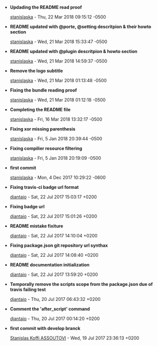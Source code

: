 
* __Updading the README read proof__

    [stanislaska](mailto:koffi.ass@gmail.com) - Thu, 22 Mar 2018 09:15:12 -0500
    
    

* __README updated with @porte, @setting descritpion &amp; their howto section__

    [stanislaska](mailto:koffi.ass@gmail.com) - Wed, 21 Mar 2018 15:33:47 -0500
    
    

* __README updated with @plugin descritpion &amp; howto section__

    [stanislaska](mailto:koffi.ass@gmail.com) - Wed, 21 Mar 2018 14:59:37 -0500
    
    

* __Remove the logo subtitle__

    [stanislaska](mailto:koffi.ass@gmail.com) - Wed, 21 Mar 2018 01:13:48 -0500
    
    

* __Fixing the bundle reading proof__

    [stanislaska](mailto:koffi.ass@gmail.com) - Wed, 21 Mar 2018 01:12:18 -0500
    
    

* __Completing the README file__

    [stanislaska](mailto:koffi.ass@gmail.com) - Fri, 16 Mar 2018 13:32:17 -0500
    
    

* __Fixing xor missing parenthesis__

    [stanislaska](mailto:koffi.ass@gmail.com) - Fri, 5 Jan 2018 20:39:44 -0500
    
    

* __Fixing compilier resource filtering__

    [stanislaska](mailto:koffi.ass@gmail.com) - Fri, 5 Jan 2018 20:19:09 -0500
    
    

* __first commit__

    [stanislaska](mailto:koffi.ass@gmail.com) - Mon, 4 Dec 2017 10:29:22 -0600
    
    

* __Fixing travis-ci badge url format__

    [djantaio](mailto:github@djanta.io) - Sat, 22 Jul 2017 15:03:17 +0200
    
    

* __Fixing badge url__

    [djantaio](mailto:github@djanta.io) - Sat, 22 Jul 2017 15:01:26 +0200
    
    

* __README mistake fixiture__

    [djantaio](mailto:github@djanta.io) - Sat, 22 Jul 2017 14:10:04 +0200
    
    

* __Fixing package.json git repository url synthax__

    [djantaio](mailto:github@djanta.io) - Sat, 22 Jul 2017 14:08:40 +0200
    
    

* __README documentation initialization__

    [djantaio](mailto:github@djanta.io) - Sat, 22 Jul 2017 13:59:20 +0200
    
    

* __Temporally remove the scripts scope from the package.json due of travis failing test__

    [djantaio](mailto:github@djanta.io) - Thu, 20 Jul 2017 06:43:32 +0200
    
    

* __Comment the &#39;after_script&#39; command__

    [djantaio](mailto:github@djanta.io) - Thu, 20 Jul 2017 00:14:20 +0200
    
    

* __first commit with develop branck__

    [Stanislas Koffi ASSOUTOVI](mailto:team@djanta.net) - Wed, 19 Jul 2017 23:36:13 +0200
    
    



